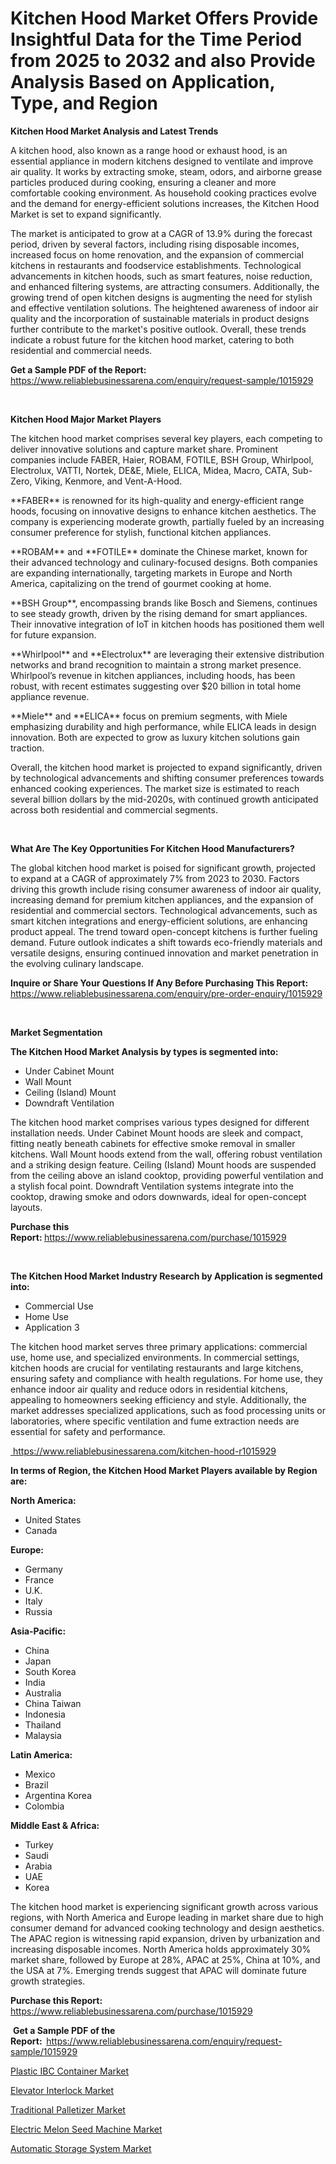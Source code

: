 <p><h1>Kitchen Hood Market Offers Provide Insightful Data for the Time Period from 2025 to 2032 and also Provide Analysis Based on Application, Type, and Region</h1></p><p><strong>Kitchen Hood Market Analysis and Latest Trends</strong></p>
<p><p>A kitchen hood, also known as a range hood or exhaust hood, is an essential appliance in modern kitchens designed to ventilate and improve air quality. It works by extracting smoke, steam, odors, and airborne grease particles produced during cooking, ensuring a cleaner and more comfortable cooking environment. As household cooking practices evolve and the demand for energy-efficient solutions increases, the Kitchen Hood Market is set to expand significantly.</p><p>The market is anticipated to grow at a CAGR of 13.9% during the forecast period, driven by several factors, including rising disposable incomes, increased focus on home renovation, and the expansion of commercial kitchens in restaurants and foodservice establishments. Technological advancements in kitchen hoods, such as smart features, noise reduction, and enhanced filtering systems, are attracting consumers. Additionally, the growing trend of open kitchen designs is augmenting the need for stylish and effective ventilation solutions. The heightened awareness of indoor air quality and the incorporation of sustainable materials in product designs further contribute to the market's positive outlook. Overall, these trends indicate a robust future for the kitchen hood market, catering to both residential and commercial needs.</p></p>
<p><strong>Get a Sample PDF of the Report:&nbsp;</strong> <a href="https://www.reliablebusinessarena.com/enquiry/request-sample/1015929?utm_campaign=2146&utm_medium=2&utm_source=Github&utm_content=ia&utm_term=11042025&utm_id=kitchen-hood">https://www.reliablebusinessarena.com/enquiry/request-sample/1015929</a></p>
<p>&nbsp;</p>
<p><strong>Kitchen Hood Major Market Players</strong></p>
<p><p>The kitchen hood market comprises several key players, each competing to deliver innovative solutions and capture market share. Prominent companies include FABER, Haier, ROBAM, FOTILE, BSH Group, Whirlpool, Electrolux, VATTI, Nortek, DE&E, Miele, ELICA, Midea, Macro, CATA, Sub-Zero, Viking, Kenmore, and Vent-A-Hood.</p><p>**FABER** is renowned for its high-quality and energy-efficient range hoods, focusing on innovative designs to enhance kitchen aesthetics. The company is experiencing moderate growth, partially fueled by an increasing consumer preference for stylish, functional kitchen appliances.</p><p>**ROBAM** and **FOTILE** dominate the Chinese market, known for their advanced technology and culinary-focused designs. Both companies are expanding internationally, targeting markets in Europe and North America, capitalizing on the trend of gourmet cooking at home.</p><p>**BSH Group**, encompassing brands like Bosch and Siemens, continues to see steady growth, driven by the rising demand for smart appliances. Their innovative integration of IoT in kitchen hoods has positioned them well for future expansion.</p><p>**Whirlpool** and **Electrolux** are leveraging their extensive distribution networks and brand recognition to maintain a strong market presence. Whirlpool’s revenue in kitchen appliances, including hoods, has been robust, with recent estimates suggesting over $20 billion in total home appliance revenue.</p><p>**Miele** and **ELICA** focus on premium segments, with Miele emphasizing durability and high performance, while ELICA leads in design innovation. Both are expected to grow as luxury kitchen solutions gain traction.</p><p>Overall, the kitchen hood market is projected to expand significantly, driven by technological advancements and shifting consumer preferences towards enhanced cooking experiences. The market size is estimated to reach several billion dollars by the mid-2020s, with continued growth anticipated across both residential and commercial segments.</p></p>
<p>&nbsp;</p>
<p><strong>What Are The Key Opportunities For Kitchen Hood Manufacturers?</strong></p>
<p><p>The global kitchen hood market is poised for significant growth, projected to expand at a CAGR of approximately 7% from 2023 to 2030. Factors driving this growth include rising consumer awareness of indoor air quality, increasing demand for premium kitchen appliances, and the expansion of residential and commercial sectors. Technological advancements, such as smart kitchen integrations and energy-efficient solutions, are enhancing product appeal. The trend toward open-concept kitchens is further fueling demand. Future outlook indicates a shift towards eco-friendly materials and versatile designs, ensuring continued innovation and market penetration in the evolving culinary landscape.</p></p>
<p><strong>Inquire or Share Your Questions If Any Before Purchasing This Report:</strong> <a href="https://www.reliablebusinessarena.com/enquiry/pre-order-enquiry/1015929?utm_campaign=2146&utm_medium=2&utm_source=Github&utm_content=ia&utm_term=11042025&utm_id=kitchen-hood">https://www.reliablebusinessarena.com/enquiry/pre-order-enquiry/1015929</a></p>
<p>&nbsp;</p>
<p><strong>Market Segmentation</strong></p>
<p><strong>The Kitchen Hood Market Analysis by types is segmented into:</strong></p>
<p><ul><li>Under Cabinet Mount</li><li>Wall Mount</li><li>Ceiling (Island) Mount</li><li>Downdraft Ventilation</li></ul></p>
<p><p>The kitchen hood market comprises various types designed for different installation needs. Under Cabinet Mount hoods are sleek and compact, fitting neatly beneath cabinets for effective smoke removal in smaller kitchens. Wall Mount hoods extend from the wall, offering robust ventilation and a striking design feature. Ceiling (Island) Mount hoods are suspended from the ceiling above an island cooktop, providing powerful ventilation and a stylish focal point. Downdraft Ventilation systems integrate into the cooktop, drawing smoke and odors downwards, ideal for open-concept layouts.</p></p>
<p><strong>Purchase this Report:&nbsp;</strong><a href="https://www.reliablebusinessarena.com/purchase/1015929?utm_campaign=2146&utm_medium=2&utm_source=Github&utm_content=ia&utm_term=11042025&utm_id=kitchen-hood">https://www.reliablebusinessarena.com/purchase/1015929</a></p>
<p>&nbsp;</p>
<p><strong>The Kitchen Hood Market Industry Research by Application is segmented into:</strong></p>
<p><ul><li>Commercial Use</li><li>Home Use</li><li>Application 3</li></ul></p>
<p><p>The kitchen hood market serves three primary applications: commercial use, home use, and specialized environments. In commercial settings, kitchen hoods are crucial for ventilating restaurants and large kitchens, ensuring safety and compliance with health regulations. For home use, they enhance indoor air quality and reduce odors in residential kitchens, appealing to homeowners seeking efficiency and style. Additionally, the market addresses specialized applications, such as food processing units or laboratories, where specific ventilation and fume extraction needs are essential for safety and performance.</p></p>
<p><a href="https://www.reliablebusinessarena.com/kitchen-hood-r1015929?utm_campaign=2146&utm_medium=2&utm_source=Github&utm_content=ia&utm_term=11042025&utm_id=kitchen-hood">&nbsp;https://www.reliablebusinessarena.com/kitchen-hood-r1015929</a></p>
<p><strong>In terms of Region, the Kitchen Hood Market Players available by Region are:</strong></p>
<p>
    <p> <strong> North America: </strong>
        <ul>
            <li>United States</li>
            <li>Canada</li>
        </ul>
        </p> 
    <p> <strong> Europe: </strong>
        <ul>
            <li>Germany</li>
            <li>France</li>
            <li>U.K.</li>
            <li>Italy</li>
            <li>Russia</li>
        </ul>
        </p> 
    <p> <strong> Asia-Pacific: </strong>
        <ul>
            <li>China</li>
            <li>Japan</li>
            <li>South Korea</li>
            <li>India</li>
            <li>Australia</li>
            <li>China Taiwan</li>
            <li>Indonesia</li>
            <li>Thailand</li>
            <li>Malaysia</li>
        </ul>
        </p> 
    <p> <strong> Latin America: </strong>
        <ul>
            <li>Mexico</li>
            <li>Brazil</li>
            <li>Argentina Korea</li>
            <li>Colombia</li>
        </ul>
        </p> 
    <p> <strong> Middle East & Africa: </strong>
        <ul>
            <li>Turkey</li>
            <li>Saudi</li>
            <li>Arabia</li>
            <li>UAE</li>
            <li>Korea</li>
        </ul>
    </p>
    </p>
<p><p>The kitchen hood market is experiencing significant growth across various regions, with North America and Europe leading in market share due to high consumer demand for advanced cooking technology and design aesthetics. The APAC region is witnessing rapid expansion, driven by urbanization and increasing disposable incomes. North America holds approximately 30% market share, followed by Europe at 28%, APAC at 25%, China at 10%, and the USA at 7%. Emerging trends suggest that APAC will dominate future growth strategies.</p></p>
<p><strong>Purchase this Report: </strong><a href="https://www.reliablebusinessarena.com/purchase/1015929?utm_campaign=2146&utm_medium=2&utm_source=Github&utm_content=ia&utm_term=11042025&utm_id=kitchen-hood">https://www.reliablebusinessarena.com/purchase/1015929</a></p>
<p>&nbsp;<strong>Get a Sample PDF of the Report:&nbsp;&nbsp;</strong><a href="https://www.reliablebusinessarena.com/enquiry/request-sample/1015929?utm_campaign=2146&utm_medium=2&utm_source=Github&utm_content=ia&utm_term=11042025&utm_id=kitchen-hood">https://www.reliablebusinessarena.com/enquiry/request-sample/1015929</a></p>
<p><strong></strong></p>
<p><p><a href="https://github.com/owaysusing/Market-Research-Report-List-1/blob/main/plastic-ibc-container-market.md?utm_campaign=2146&utm_medium=2&utm_source=Github&utm_content=ia&utm_term=11042025&utm_id=kitchen-hood">Plastic IBC Container Market</a></p><p><a href="https://github.com/andulanick3/Market-Research-Report-List-1/blob/main/elevator-interlock-market.md?utm_campaign=2146&utm_medium=2&utm_source=Github&utm_content=ia&utm_term=11042025&utm_id=kitchen-hood">Elevator Interlock Market</a></p><p><a href="https://github.com/mgapeak/Market-Research-Report-List-1/blob/main/traditional-palletizer-market.md?utm_campaign=2146&utm_medium=2&utm_source=Github&utm_content=ia&utm_term=11042025&utm_id=kitchen-hood">Traditional Palletizer Market</a></p><p><a href="https://github.com/aijazdeitzbq/Market-Research-Report-List-1/blob/main/electric-melon-seed-machine-market.md?utm_campaign=2146&utm_medium=2&utm_source=Github&utm_content=ia&utm_term=11042025&utm_id=kitchen-hood">Electric Melon Seed Machine Market</a></p><p><a href="https://github.com/monacaquddus/Market-Research-Report-List-1/blob/main/automatic-storage-system-market.md?utm_campaign=2146&utm_medium=2&utm_source=Github&utm_content=ia&utm_term=11042025&utm_id=kitchen-hood">Automatic Storage System Market</a></p></p>
